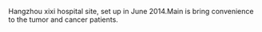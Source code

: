 Hangzhou xixi hospital site, set up in June 2014.Main is bring convenience to the tumor and cancer patients.
